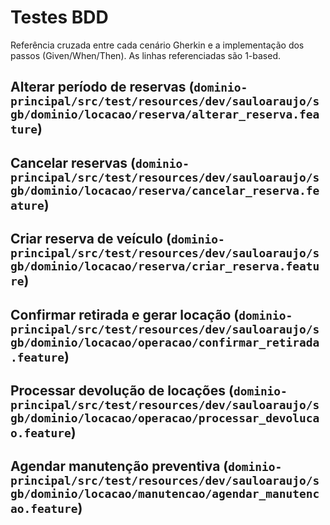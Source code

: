 # Testes BDD

Referência cruzada entre cada cenário Gherkin e a implementação dos passos (Given/When/Then). As linhas referenciadas são 1-based.

## Alterar período de reservas (`dominio-principal/src/test/resources/dev/sauloaraujo/sgb/dominio/locacao/reserva/alterar_reserva.feature`)

## Cancelar reservas (`dominio-principal/src/test/resources/dev/sauloaraujo/sgb/dominio/locacao/reserva/cancelar_reserva.feature`)


## Criar reserva de veículo (`dominio-principal/src/test/resources/dev/sauloaraujo/sgb/dominio/locacao/reserva/criar_reserva.feature`)

## Confirmar retirada e gerar locação (`dominio-principal/src/test/resources/dev/sauloaraujo/sgb/dominio/locacao/operacao/confirmar_retirada.feature`)


## Processar devolução de locações (`dominio-principal/src/test/resources/dev/sauloaraujo/sgb/dominio/locacao/operacao/processar_devolucao.feature`)


## Agendar manutenção preventiva (`dominio-principal/src/test/resources/dev/sauloaraujo/sgb/dominio/locacao/manutencao/agendar_manutencao.feature`)
